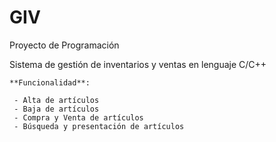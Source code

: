 # GIV

Proyecto de Programación

Sistema de gestión de inventarios y ventas en lenguaje C/C++

```
**Funcionalidad**:

 - Alta de artículos
 - Baja de artículos
 - Compra y Venta de artículos
 - Búsqueda y presentación de artículos
```
